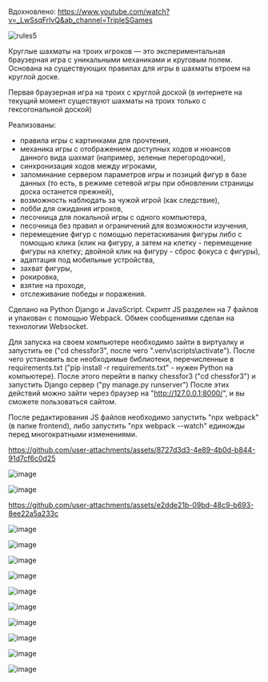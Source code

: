 Вдохновлено: https://www.youtube.com/watch?v=_LwSsqFrlvQ&ab_channel=TripleSGames

![rules5](https://github.com/user-attachments/assets/e31f16e5-da74-4861-a1a1-4f59f1f49092)

Круглые шахматы на троих игроков — это экспериментальная браузерная игра с уникальными механиками и круговым полем. 
Основана на существующих правилах для игры в шахматы втроем на круглой доске.

Первая браузерная игра на троих с круглой доской (в интернете на текущий момент существуют шахматы на троих только с гексогональной доской)

Реализованы: 
- правила игры с картинками для прочтения,
- механика игры с отображением доступных ходов и нюансов данного вида шахмат (например, зеленые перегородочки),
- синхронизация ходов между игроками,
- запоминание сервером параметров игры и позиций фигур в базе данных (то есть, в режиме сетевой игры при обновлении страницы доска останется прежней),
- возможность наблюдать за чужой игрой (как следствие),
- лобби для ожидания игроков,
- песочница для локальной игры с одного компьютера,
- песочница без правил и ограничений для возможности изучения,
- перемещение фигур с помощью перетаскивания фигуры либо с помощью клика (клик на фигуру, а затем на клетку - перемещение фигуры на клетку; двойной клик на фигуру - сброс фокуса с фигуры),
- адаптация под мобильные устройства,
- захват фигуры,
- рокировка,
- взятие на проходе,
- отслеживание победы и поражения.

Сделано на Python Django и JavaScript. Скрипт JS разделен на 7 файлов и упакован с помощью Webpack. Обмен сообщениями сделан на технологии Websocket.

Для запуска на своем компьютере необходимо зайти в виртуалку и запустить ее ("cd chessfor3", после чего ".venv\scripts\activate"). 
После чего установить все необходимые библиотеки, перечисленные в requirements.txt ("pip install -r requirements.txt" - нужен Python на компьютере).
После этого перейти в папку chessfor3 ("cd chessfor3") и запустить Django сервер ("py manage.py runserver")
После этих действий можно зайти через браузер на "http://127.0.0.1:8000/", и вы сможете пользоваться сайтом.

После редактирования JS файлов необходимо запустить "npx webpack" (в папке frontend), либо запустить "npx webpack --watch" единожды перед многократными изменениями.

https://github.com/user-attachments/assets/8727d3d3-4e89-4b0d-b844-91d7cf6c0d25

![image](https://github.com/user-attachments/assets/757fcb91-a524-48d1-9251-29c430473aed)

![image](https://github.com/user-attachments/assets/b7329144-161d-4fc6-9dfa-3a6d8e569cc2)

https://github.com/user-attachments/assets/e2dde21b-09bd-48c9-b693-8ee22a5a233c

![image](https://github.com/user-attachments/assets/6194c4b1-8354-40fe-bbec-df663787dcfb)

![image](https://github.com/user-attachments/assets/2b2edebc-3705-4d8c-b99a-8fbc2c839b89)

![image](https://github.com/user-attachments/assets/dcc9839a-2a98-453e-8508-5b2a7576f484)

![image](https://github.com/user-attachments/assets/a03ddea3-d7f9-4ac9-b42f-6f68f251715a)

![image](https://github.com/user-attachments/assets/bbd86af8-78a1-4069-9cc9-c4ffdf4e6fed)

![image](https://github.com/user-attachments/assets/01fb474c-fe4e-4841-add3-a7d5e087ffc4)

![image](https://github.com/user-attachments/assets/59c71135-9ad2-4034-9ec7-f5bad14a7342)

![image](https://github.com/user-attachments/assets/c848dd8f-c325-48a0-b5b2-3eca76b8a76c)

![image](https://github.com/user-attachments/assets/e37e0de0-6119-4038-bf8a-bfca92699176)

![image](https://github.com/user-attachments/assets/abf93dd4-7854-4e27-9868-a287e14fe4f9)
